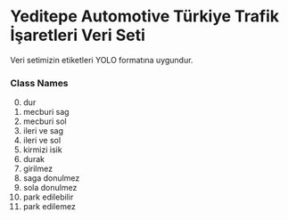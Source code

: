 # Yeditepe Automotive Türkiye Trafik İşaretleri Veri Seti


Veri setimizin etiketleri YOLO formatına uygundur.

### Class Names

0. dur
1. mecburi sag
2. mecburi sol
3. ileri ve sag
4. ileri ve sol
5. kirmizi isik
6. durak
7. girilmez
8. saga donulmez
9. sola donulmez
10. park edilebilir
11. park edilemez
